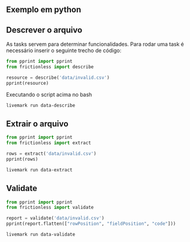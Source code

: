 ## Exemplo em python

## Descrever o arquivo

As tasks servem para determinar funcionalidades. Para rodar uma task é necessário inserir o seguinte trecho de código:

```python task id=data-describe
from pprint import pprint
from frictionless import describe

resource = describe('data/invalid.csv')
pprint(resource)
```

Executando o script acima no bash

```bash script
livemark run data-describe
```

## Extrair o arquivo

```python task id=data-extract
from pprint import pprint
from frictionless import extract

rows = extract('data/invalid.csv')
pprint(rows)
```

```bash script
livemark run data-extract
```

## Validate

```python task id=data-validate
from pprint import pprint
from frictionless import validate

report = validate('data/invalid.csv')
pprint(report.flatten(["rowPosition", "fieldPosition", "code"]))
```

```bash script
livemark run data-validate
```